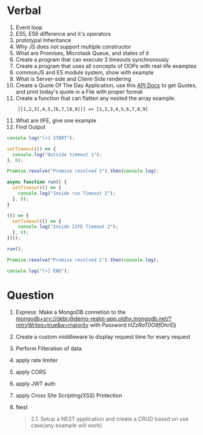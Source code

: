 # Verbal

1. Event loop
2. ES5, ES6 difference and it's operators
3. prototypal Inheritance
4. Why JS does not support multiple constructor
5. What are Promises, Microtask Queue, and states of it
6. Create a program that can execute 3 timeouts synchronously
7. Create a program that uses all concepts of OOPs with real-life examples
8. commonJS and ES module system, show with example
9. What is Server-side and Client-Side rendering
10. Create a Quote Of The Day Application, use this [API Docs](https://quotes.rest) to get Quotes, and print today's quote in a File with proper format
11. Create a function that can flatten any nested the array
    example:

```
    [[1,2,3],4,5,[6,7,[8,9]]] => [1,2,3,4,5,6,7,8,9]
```

11. What are IIFE, give one example
12. Find Output

```js
console.log("[+] START");

setTimeout(() => {
  console.log("Outside timeout 1");
}, 0);

Promise.resolve("Promise resolved 1").then(console.log);

async function run() {
  setTimeout(() => {
    console.log("Inside run Timeout 2");
  }, 0);
}

(() => {
  setTimeout(() => {
    console.log("Inside IIFE Timeout 2");
  }, 0);
})();

run();

Promise.resolve("Promise resolved 2").then(console.log);

console.log("[+] END");
```

# Question

1. Express: Make a MongoDB connetion to the [mongodb+srv://debi:<password>@demo-realm-app.oldhx.mongodb.net/?retryWrites=true&w=majority](mongodb+srv://debi:<password>@demo-realm-app.oldhx.mongodb.net/?retryWrites=true&w=majority) with Password _HZzRaT0O9fDhrIDj_

2. Create a custom middleware to display request time for every request
3. Perform Filteration of data
4. apply rate limiter
5. apply CORS
6. apply JWT auth
7. apply Cross Site Scripting(XSS) Protection

8. Nest
   > 2.1. Setup a NEST application and create a CRUD based on use case(any example will work)
